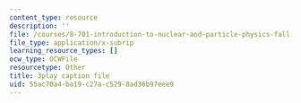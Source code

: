 ```yaml
---
content_type: resource
description: ''
file: /courses/8-701-introduction-to-nuclear-and-particle-physics-fall-2020/55ac70a4ba19c27ac5298ad36b97eee9_u46_GiV2iFc.srt
file_type: application/x-subrip
learning_resource_types: []
ocw_type: OCWFile
resourcetype: Other
title: 3play caption file
uid: 55ac70a4-ba19-c27a-c529-8ad36b97eee9
---
```


